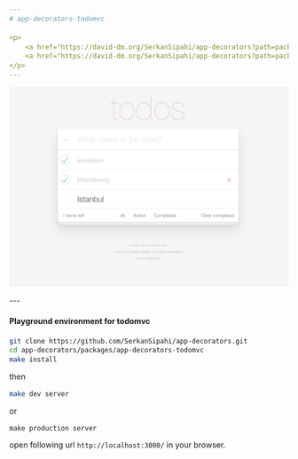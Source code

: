 ```yaml
---
# app-decorators-todomvc

<p>
    <a href="https://david-dm.org/SerkanSipahi/app-decorators?path=packages/app-decorators-todomvc"><img src="https://david-dm.org/SerkanSipahi/david.svg" alt="Dependency Status"></a>
    <a href="https://david-dm.org/SerkanSipahi/app-decorators?path=packages/app-decorators-todomvc&type=dev"><img src="https://david-dm.org/SerkanSipahi/david/dev-status.svg" alt="devDependency Status"></a>
</p>
---
```

<p align="center">
  <img src="./assets/todomvc-app-decorators.png" alt="todomvc app-decorators">
</p>
---

#### Playground environment for todomvc
```bash
git clone https://github.com/SerkanSipahi/app-decorators.git
cd app-decorators/packages/app-decorators-todomvc
make install
```
then
```bash
make dev server
```
or
```
make production server
```

open following url `http://localhost:3000/` in your browser.